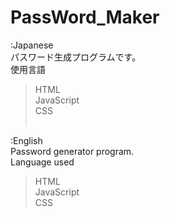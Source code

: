# PassWord_Maker

:Japanese<br>
パスワード生成プログラムです。<br>
使用言語<br>
>HTML<br>
>JavaScript<br>
>CSS<br><br>
  
:English<br>
Password generator program.<br>
Language used<br>
>HTML<br>
>JavaScript<br>
>CSS<br>
